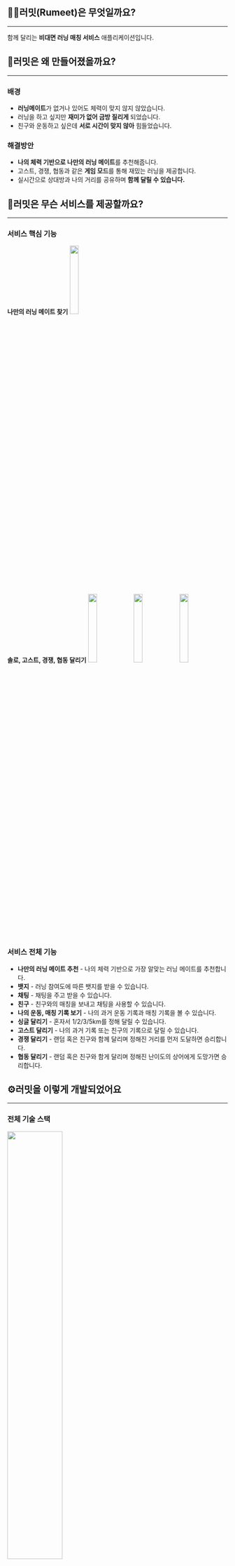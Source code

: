 ## 👩‍🏫러밋(Rumeet)은 무엇일까요?

---

함께 달리는 **비대면 러닝 매칭 서비스** 애플리케이션입니다.

## 🤔러밋은 왜 만들어졌을까요?

---

### 배경

- **러닝메이트**가 없거나 있어도 체력이 맞지 않지 않았습니다.
- 러닝을 하고 싶지만 **재미가 없어 금방 질리게** 되었습니다.
- 친구와 운동하고 싶은데 **서로 시간이 맞지 않아** 힘들었습니다.

### 해결방안

- **나의 체력 기반으로 나만의 러닝 메이트**를 추천해줍니다.
- 고스트, 경쟁, 협동과 같은 **게임 모드**를 통해 재밌는 러닝을 제공합니다.
- 실시간으로 상대방과 나의 거리를 공유하며 **함께 달릴 수 있습니다.**

## 👟러밋은 무슨 서비스를 제공할까요?

---

### 서비스 핵심 기능

**나만의 러닝 메이트 찾기**
<img src="https://user-images.githubusercontent.com/43957736/231681144-d5a9c689-2ab1-4852-b206-5edaf1ca0f16.jpeg" width="20%">

**********솔로, 고스트, 경쟁, 협동 달리기**********
<img src="https://user-images.githubusercontent.com/43957736/231689517-598f6c29-9de7-4e8c-904d-5b845fed09e8.jpeg" width="20%">
<img src="https://user-images.githubusercontent.com/43957736/231689509-c6cbc581-5f8b-4361-8500-0057e651e18b.jpeg" width="20%">
<img src="https://user-images.githubusercontent.com/43957736/231689519-16c12636-8462-4d02-9b91-18c2d660af0e.jpeg" width="20%">

### ************************************서비스 전체 기능************************************

- **나만의 러닝 메이트 추천** - 나의 체력 기반으로 가장 알맞는 러닝 메이트를 추천합니다.
- **뱃지** - 러닝 참여도에 따른 뱃지를 받을 수 있습니다.
- **채팅** - 채팅을 주고 받을 수 있습니다.
- **친구** - 친구와의 매칭을 보내고 채팅을 사용할 수 있습니다.
- **나의 운동, 매칭 기록 보기** - 나의 과거 운동 기록과 매칭 기록을 볼 수 있습니다.
- **싱글 달리기** - 혼자서 1/2/3/5km를 정해 달릴 수 있습니다.
- **고스트 달리기** - 나의 과거 기록 또는 친구의 기록으로 달릴 수 있습니다.
- **경쟁 달리기** - 랜덤 혹은 친구와 함께 달리며 정해진 거리를 먼저 도달하면 승리합니다.
- **협동 달리기** - 랜덤 혹은 친구와 함게 달리며 정해진 난이도의 상어에게 도망가면 승리합니다.

## ⚙러밋을 이렇게 개발되었어요

---

### 전체 기술 스택

<img src="https://user-images.githubusercontent.com/43957736/231689824-e6ce764e-574e-4c38-8ded-9c7ceffc5cc5.png" width="50%">

### 시스템 구조도

<img src="https://user-images.githubusercontent.com/43957736/231689815-f84020fa-6d68-4055-adc7-23219392d1c5.png" width="50%">

### 기능 명세서

<img src="https://user-images.githubusercontent.com/43957736/231690268-48d717f7-816b-45e5-841c-eb6f7656a3f4.png" width="50%">

## 📱Android

---

### 사용한 라이브러리

| 이름 | 설명 |
| --- | --- |
| rabbitMQ | 채팅, 실시간 매칭을 위한 메시지 브로커 |
| firebase | FCM, Crashlytics, Analytics 활용 |
| Datastore | Flow 기반 로컬 저장소 라이브러리 |
| Flow | 코루틴을 활용하여 비동기 프로그래밍 구현 라이브러리 |
| hilt | DI 라이브러리 |
| kakao-sdk | 카카오 로그인, 링크를 위한 라이브러리 |
| databinding | XML에 데이터를 직접 바인딩하기 위한 라이브러리 |
| navigation | 프래그먼트 탐색을 위한 Jetpack 라이브러리 |
| circleIndicator3 | ViewPager의 인디케이터를 위한 라이브러리 |
| retrofit2 | HTTP 통신 라이브러리 |
| gson | Json 파싱을 위한 라이브러리 |
| okhttp3 | http logging과 interceptor를 위한 라이브러리 |
| balloon | 말풍선 라이브러리 |
| circleimageview | 원형 이미지를 위한 라이브러리 |
| glide | URL형식의 이미지처리를 위한 라이브러리 |

### 패키지 구조

```markdown
├── 📂app
│   ├── 📂binding_adapters
│   ├── 📂service
│   ├── 📂ui
│   │   ├── 📂activities
│   │   ├── 📂base
│   │   ├── 📂chatting
│   │   ├── 📂components
│   │   ├── 📂find_account
│   │   ├── 📂friend
│   │   ├── 📂home
│   │   ├── 📂join
│   │   ├── 📂login
│   │   ├── 📂mypage
│   │   ├── 📂notification
│   │   ├── 📂onboarding
│   │   ├── 📂reset_password
│   │   ├── 📂item_list
│   │   └── 📂running
│   ├── 📂util
│   └── ApplicationClass.kt
├── 📂domain
│   ├── 📂model
│   │   ├── 📂auth
│   │   ├── 📂chatting
│   │   ├── 📂friend
│   │   └── 📂user
│   ├── 📂repository(interface)
│   ├── 📂usecase
│   │   ├── 📂auth
│   │   ├── 📂chatting
│   │   ├── 📂friend
│   │   ├── 📂running
│   │   ├── 📂sign
│   │   └── 📂user
│   └── NetworkResult.kt
├── 📂data
│   ├── 📂local.datastore
│   ├── 📂di
│   ├── 📂remote
│   │   │   ├── 📂api
│   │   │   ├── 📂dto
│   │   │   ├── 📂interceptor
│   │   │   └── 📂mapper
│   ├── 📂repository(implementation)
│   └── 📂util
└── 📂common
```

### 아키텍처 구조

<img src="https://user-images.githubusercontent.com/43957736/231690400-71d1facb-5044-4c8a-a0f8-cbb03263dcec.png" width="40%">
